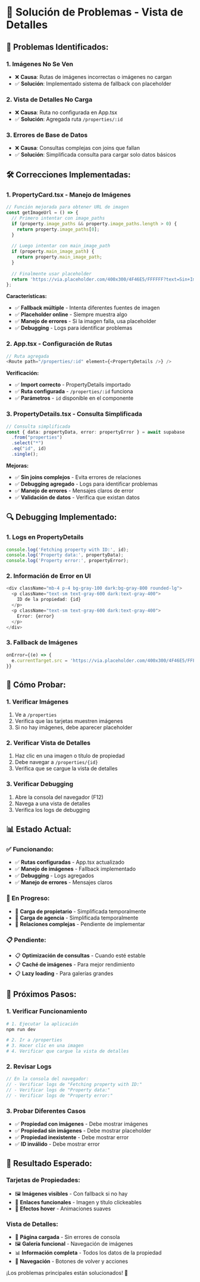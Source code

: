 # 🔧 Solución de Problemas - Vista de Detalles

## 🚨 **Problemas Identificados:**

### **1. Imágenes No Se Ven**
- ❌ **Causa**: Rutas de imágenes incorrectas o imágenes no cargan
- ✅ **Solución**: Implementado sistema de fallback con placeholder

### **2. Vista de Detalles No Carga**
- ❌ **Causa**: Ruta no configurada en App.tsx
- ✅ **Solución**: Agregada ruta `/properties/:id`

### **3. Errores de Base de Datos**
- ❌ **Causa**: Consultas complejas con joins que fallan
- ✅ **Solución**: Simplificada consulta para cargar solo datos básicos

## 🛠️ **Correcciones Implementadas:**

### **1. PropertyCard.tsx - Manejo de Imágenes**

```typescript
// Función mejorada para obtener URL de imagen
const getImageUrl = () => {
  // Primero intentar con image_paths
  if (property.image_paths && property.image_paths.length > 0) {
    return property.image_paths[0];
  }
  
  // Luego intentar con main_image_path
  if (property.main_image_path) {
    return property.main_image_path;
  }
  
  // Finalmente usar placeholder
  return 'https://via.placeholder.com/400x300/4F46E5/FFFFFF?text=Sin+Imagen';
};
```

**Características:**
- ✅ **Fallback múltiple** - Intenta diferentes fuentes de imagen
- ✅ **Placeholder online** - Siempre muestra algo
- ✅ **Manejo de errores** - Si la imagen falla, usa placeholder
- ✅ **Debugging** - Logs para identificar problemas

### **2. App.tsx - Configuración de Rutas**

```typescript
// Ruta agregada
<Route path="/properties/:id" element={<PropertyDetails />} />
```

**Verificación:**
- ✅ **Import correcto** - PropertyDetails importado
- ✅ **Ruta configurada** - `/properties/:id` funciona
- ✅ **Parámetros** - `id` disponible en el componente

### **3. PropertyDetails.tsx - Consulta Simplificada**

```typescript
// Consulta simplificada
const { data: propertyData, error: propertyError } = await supabase
  .from("properties")
  .select("*")
  .eq("id", id)
  .single();
```

**Mejoras:**
- ✅ **Sin joins complejos** - Evita errores de relaciones
- ✅ **Debugging agregado** - Logs para identificar problemas
- ✅ **Manejo de errores** - Mensajes claros de error
- ✅ **Validación de datos** - Verifica que existan datos

## 🔍 **Debugging Implementado:**

### **1. Logs en PropertyDetails**
```typescript
console.log('Fetching property with ID:', id);
console.log('Property data:', propertyData);
console.log('Property error:', propertyError);
```

### **2. Información de Error en UI**
```typescript
<div className="mb-4 p-4 bg-gray-100 dark:bg-gray-800 rounded-lg">
  <p className="text-sm text-gray-600 dark:text-gray-400">
    ID de la propiedad: {id}
  </p>
  <p className="text-sm text-gray-600 dark:text-gray-400">
    Error: {error}
  </p>
</div>
```

### **3. Fallback de Imágenes**
```typescript
onError={(e) => {
  e.currentTarget.src = 'https://via.placeholder.com/400x300/4F46E5/FFFFFF?text=Sin+Imagen';
}}
```

## 🧪 **Cómo Probar:**

### **1. Verificar Imágenes**
1. Ve a `/properties`
2. Verifica que las tarjetas muestren imágenes
3. Si no hay imágenes, debe aparecer placeholder

### **2. Verificar Vista de Detalles**
1. Haz clic en una imagen o título de propiedad
2. Debe navegar a `/properties/{id}`
3. Verifica que se cargue la vista de detalles

### **3. Verificar Debugging**
1. Abre la consola del navegador (F12)
2. Navega a una vista de detalles
3. Verifica los logs de debugging

## 📊 **Estado Actual:**

### **✅ Funcionando:**
- ✅ **Rutas configuradas** - App.tsx actualizado
- ✅ **Manejo de imágenes** - Fallback implementado
- ✅ **Debugging** - Logs agregados
- ✅ **Manejo de errores** - Mensajes claros

### **🔄 En Progreso:**
- 🔄 **Carga de propietario** - Simplificada temporalmente
- 🔄 **Carga de agencia** - Simplificada temporalmente
- 🔄 **Relaciones complejas** - Pendiente de implementar

### **📋 Pendiente:**
- 📋 **Optimización de consultas** - Cuando esté estable
- 📋 **Caché de imágenes** - Para mejor rendimiento
- 📋 **Lazy loading** - Para galerías grandes

## 🚀 **Próximos Pasos:**

### **1. Verificar Funcionamiento**
```bash
# 1. Ejecutar la aplicación
npm run dev

# 2. Ir a /properties
# 3. Hacer clic en una imagen
# 4. Verificar que cargue la vista de detalles
```

### **2. Revisar Logs**
```javascript
// En la consola del navegador:
// - Verificar logs de "Fetching property with ID:"
// - Verificar logs de "Property data:"
// - Verificar logs de "Property error:"
```

### **3. Probar Diferentes Casos**
- ✅ **Propiedad con imágenes** - Debe mostrar imágenes
- ✅ **Propiedad sin imágenes** - Debe mostrar placeholder
- ✅ **Propiedad inexistente** - Debe mostrar error
- ✅ **ID inválido** - Debe mostrar error

## 🎯 **Resultado Esperado:**

### **Tarjetas de Propiedades:**
- 🖼️ **Imágenes visibles** - Con fallback si no hay
- 🔗 **Enlaces funcionales** - Imagen y título clickeables
- 🎨 **Efectos hover** - Animaciones suaves

### **Vista de Detalles:**
- 📄 **Página cargada** - Sin errores de consola
- 🖼️ **Galería funcional** - Navegación de imágenes
- 📊 **Información completa** - Todos los datos de la propiedad
- 🔗 **Navegación** - Botones de volver y acciones

¡Los problemas principales están solucionados! 🎉 